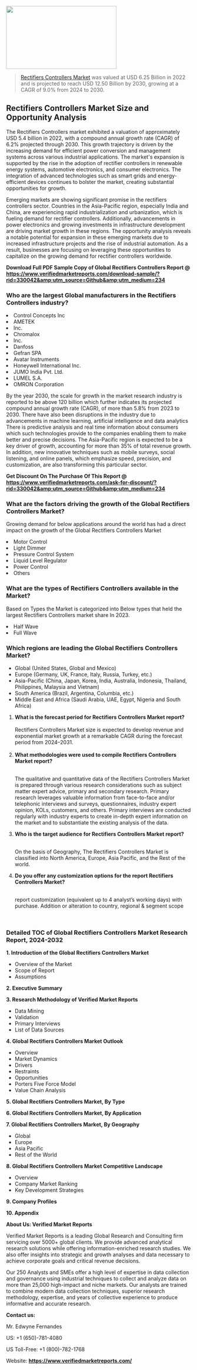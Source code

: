 <img src="https://ffe5etoiles.com/wp-content/uploads/2024/12/MST1-300x171.png" alt="" width="300" height="171" class="alignnone size-medium wp-image-20088" /><blockquote><p><p><a href="https://www.verifiedmarketreports.com/download-sample/?rid=330042&utm_source=Github&utm_medium=234" target="_blank">Rectifiers Controllers Market</a> was valued at USD 6.25 Billion in 2022 and is projected to reach USD 12.50 Billion by 2030, growing at a CAGR of 9.0% from 2024 to 2030.</p></blockquote><p><h2>Rectifiers Controllers Market Size and Opportunity Analysis</h2><p>The Rectifiers Controllers market exhibited a valuation of approximately USD 5.4 billion in 2022, with a compound annual growth rate (CAGR) of 6.2% projected through 2030. This growth trajectory is driven by the increasing demand for efficient power conversion and management systems across various industrial applications. The market's expansion is supported by the rise in the adoption of rectifier controllers in renewable energy systems, automotive electronics, and consumer electronics. The integration of advanced technologies such as smart grids and energy-efficient devices continues to bolster the market, creating substantial opportunities for growth.</p><p>Emerging markets are showing significant promise in the rectifiers controllers sector. Countries in the Asia-Pacific region, especially India and China, are experiencing rapid industrialization and urbanization, which is fueling demand for rectifier controllers. Additionally, advancements in power electronics and growing investments in infrastructure development are driving market growth in these regions. The opportunity analysis reveals a notable potential for expansion in these emerging markets due to increased infrastructure projects and the rise of industrial automation. As a result, businesses are focusing on leveraging these opportunities to capitalize on the growing demand for rectifier controllers worldwide.</p></p><p class=""><strong>Download Full PDF Sample Copy of Global Rectifiers Controllers Report @ <a href="https://www.verifiedmarketreports.com/download-sample/?rid=330042&amp;utm_source=Github&amp;utm_medium=234" target="_blank">https://www.verifiedmarketreports.com/download-sample/?rid=330042&amp;utm_source=Github&amp;utm_medium=234</a></strong></p><h3 id="" class="">Who are the largest Global manufacturers in the Rectifiers Controllers industry?</h3><p><li>Control Concepts Inc</li><li> AMETEK</li><li> Inc.</li><li> Chromalox</li><li> Inc.</li><li> Danfoss</li><li> Gefran SPA</li><li> Avatar Instruments</li><li> Honeywell International Inc.</li><li> JUMO India Pvt. Ltd.</li><li> LUMEL S.A.</li><li> OMRON Corporation</li></p><div class=""><div class="" dir="" data-message-author-role="" data-message-id="" data-message-model-slug=""><div class=""><div class=""><div class=""><div class="" dir="" data-message-author-role="" data-message-id="" data-message-model-slug=""><div class=""><div class=""><p>By the year 2030, the scale for growth in the market research industry is reported to be above 120 billion which further indicates its projected compound annual growth rate (CAGR), of more than 5.8% from 2023 to 2030. There have also been disruptions in the industry due to advancements in machine learning, artificial intelligence and data analytics There is predictive analysis and real time information about consumers which such technologies provide to the companies enabling them to make better and precise decisions. The Asia-Pacific region is expected to be a key driver of growth, accounting for more than 35% of total revenue growth. In addition, new innovative techniques such as mobile surveys, social listening, and online panels, which emphasize speed, precision, and customization, are also transforming this particular sector.</p><p><strong>Get Discount On The Purchase Of This Report @&nbsp; <a href="https://www.verifiedmarketreports.com/ask-for-discount/?rid=330042&amp;utm_source=Github&amp;utm_medium=234" target="_blank">https://www.verifiedmarketreports.com/ask-for-discount/?rid=330042&amp;utm_source=Github&amp;utm_medium=234</a></strong></p></div></div></div></div></div></div></div></div><h3 id="" class="">What are the factors driving the growth of the Global Rectifiers Controllers Market?</h3><p id="" class="">Growing demand for below applications around the world has had a direct impact on the growth of the Global Rectifiers Controllers Market</p><p id="" class=""><li>Motor Control</li><li> Light Dimmer</li><li> Pressure Control System</li><li> Liquid Level Regulator</li><li> Power Control</li><li> Others</li></p><h3 id="" class="">What are the types of Rectifiers Controllers available in the Market?</h3><p id="" class="">Based on Types the Market is categorized into Below types that held the largest Rectifiers Controllers market share In 2023.</p><p id="" class=""><li>Half Wave</li><li> Full Wave</li></p><h3 id="" class="">Which regions are leading the Global Rectifiers Controllers Market?</h3><ul><li>Global (United States, Global and Mexico)</li><li>Europe (Germany, UK, France, Italy, Russia, Turkey, etc.)</li><li>Asia-Pacific (China, Japan, Korea, India, Australia, Indonesia, Thailand, Philippines, Malaysia and Vietnam)</li><li>South America (Brazil, Argentina, Columbia, etc.)</li><li>Middle East and Africa (Saudi Arabia, UAE, Egypt, Nigeria and South Africa)</li></ul><p><ol><li><strong>What is the forecast period for Rectifiers Controllers Market report?<br /></strong><br /><span data-sheets-root="1" data-sheets-value="{&quot;1&quot;:2,&quot;2&quot;:&quot;XXXX size is expected to develop revenue and exponential market growth at a remarkable CAGR during the forecast period from 2024&ndash;2030.&quot;}" data-sheets-userformat="{&quot;2&quot;:12674,&quot;4&quot;:{&quot;1&quot;:2,&quot;2&quot;:16776960},&quot;10&quot;:2,&quot;11&quot;:0,&quot;15&quot;:&quot;Arial&quot;,&quot;16&quot;:12}">Rectifiers Controllers Market size is expected to develop revenue and exponential market growth at a remarkable CAGR during the forecast period from 2024&ndash;2031.</span><br /><br /></li><li><strong>What methodologies were used to compile Rectifiers Controllers Market report?<br /><br /></strong><p>The qualitative and quantitative data of the&nbsp;Rectifiers Controllers Market is prepared through various research considerations such as subject matter expert advice, primary and secondary research. Primary research leverages valuable information from face-to-face and/or telephonic interviews and surveys, questionnaires, industry expert opinion, KOLs, customers, and others. Primary interviews are conducted regularly with industry experts to create in-depth expert information on the market and to substantiate the existing analysis of the data.&nbsp;</p></li><li><strong>Who is the target audience for Rectifiers Controllers Market report?<br /><br /></strong><p>On the basis of Geography, The&nbsp;Rectifiers Controllers Market is classified into North America, Europe, Asia Pacific, and the Rest of the world.</p></li><li><strong>Do you offer any customization options for the report Rectifiers Controllers Market?<br /><br /></strong><p>report customization (equivalent up to 4 analyst&rsquo;s working days) with purchase. Addition or alteration to country, regional &amp; segment scope</p><p>&nbsp;</p></li></ol></p><h3 id="" class="">Detailed TOC of Global Rectifiers Controllers Market Research Report, 2024-2032</h3><p id="" class=""><strong>1. Introduction of the Global Rectifiers Controllers Market</strong></p><ul><li>Overview of the Market</li><li>Scope of Report</li><li>Assumptions</li></ul><p id="" class=""><strong>2. Executive Summary</strong></p><p id="" class=""><strong>3. Research Methodology of&nbsp;Verified Market Reports</strong></p><ul><li>Data Mining</li><li>Validation</li><li>Primary Interviews</li><li>List of Data Sources</li></ul><p id="" class=""><strong>4. Global Rectifiers Controllers Market Outlook</strong></p><ul><li>Overview</li><li>Market Dynamics</li><li>Drivers</li><li>Restraints</li><li>Opportunities</li><li>Porters Five Force Model</li><li>Value Chain Analysis</li></ul><p id="" class=""><strong>5. Global Rectifiers Controllers Market, By&nbsp;Type</strong></p><p id="" class=""><strong>6. Global Rectifiers Controllers Market, By Application</strong></p><p id="" class=""><strong>7. Global Rectifiers Controllers Market, By Geography</strong></p><ul><li>Global</li><li>Europe</li><li>Asia Pacific</li><li>Rest of the World</li></ul><p id="" class=""><strong>8. Global Rectifiers Controllers Market Competitive Landscape</strong></p><ul><li>Overview</li><li>Company Market Ranking</li><li>Key Development Strategies</li></ul><p id="" class=""><strong>9. Company Profiles</strong></p><p id="" class=""><strong>10. Appendix</strong></p><p id="" class=""><strong>About Us: Verified Market Reports</strong></p><p id="" class="">Verified Market Reports is a leading Global Research and Consulting firm servicing over 5000+ global clients. We provide advanced analytical research solutions while offering information-enriched research studies. We also offer insights into strategic and growth analyses and data necessary to achieve corporate goals and critical revenue decisions.</p><p id="" class="">Our 250 Analysts and SMEs offer a high level of expertise in data collection and governance using industrial techniques to collect and analyze data on more than 25,000 high-impact and niche markets. Our analysts are trained to combine modern data collection techniques, superior research methodology, expertise, and years of collective experience to produce informative and accurate research.</p><p id="" class=""><strong>Contact us:</strong></p><p id="" class="">Mr. Edwyne Fernandes</p><p id="" class="">US: +1 (650)-781-4080</p><p id="" class="">US Toll-Free: +1 (800)-782-1768</p><p id="" class="">Website: <a target="" data-test-app-aware-link=""><strong>https://www.verifiedmarketreports.com/</strong></a></p>
